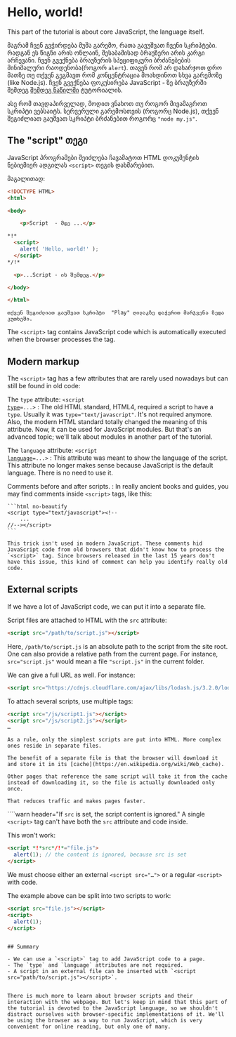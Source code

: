 # Hello, world!

This part of the tutorial is about core JavaScript, the language itself.

მაგრამ ჩვენ გვჭირდება მუშა გარემო, რათა გავუშვათ ჩვენი სკრიპტები. რადგან ეს წიგნი არის ონლაინ, შესაბამისად ბრაუზერი არის კარგი არჩევანი. ჩვენ გვექნება ბრაუზერის სპეციფიკური ბრძანებების მინიმალური რაოდენობა(როგორ `alert`).  თავენ რომ არ დახარჯოთ დრო მათზე თუ თქვენ გეგმავთ რომ კონცენტრაცია მოახდინოთ სხვა გარემოზე (like Node.js). ჩვენ გვექნება ფოკუსირება JavaScript - ზე ბრაუზერში შემდეგ [შემდეგ ნაწილში](/ui) ტუტორიალის.

ასე რომ თავდაპირველად, მოდით ვნახოთ თუ როგორ მივამაგროთ სკრიპტი ვებსაიტს. სერვერული გარემოსთვის  (როგორც Node.js), თქვენ შეგიძლიათ გაუშვათ სკრიპტი ბრძანებით როგორც `"node my.js"`.


## The "script" თეგი

JavaScript პროგრამები შეიძლება ჩავამატოთ HTML დოკუმენტის ნებიემიერ ადგილას `<script>` თეგის დახმარებით.

მაგალითად:

```html run height=100
<!DOCTYPE HTML>
<html>

<body>

    <p>Script  - მდე ...</p>

*!*
  <script>
    alert( 'Hello, world!' );
  </script>
*/!*

  <p>...Script - ის შემდეგ.</p>

</body>

</html>
```

```online
თქვენ შეგიძლიათ გაუშვათ სკრიპტი  "Play" ღილაკზე დაჭერით მარჯვენა ზედა კუთხეში.
```

The `<script>` tag contains JavaScript code which is automatically executed when the browser processes the tag.


## Modern markup

The `<script>` tag has a few attributes that are rarely used nowadays but can still be found in old code:

The `type` attribute: <code>&lt;script <u>type</u>=...&gt;</code>
: The old HTML standard, HTML4, required a script to have a `type`. Usually it was `type="text/javascript"`. It's not required anymore. Also, the modern HTML standard totally changed the meaning of this attribute. Now, it can be used for JavaScript modules. But that's an advanced topic; we'll talk about modules in another part of the tutorial.

The `language` attribute: <code>&lt;script <u>language</u>=...&gt;</code>
: This attribute was meant to show the language of the script. This attribute no longer makes sense because JavaScript is the default language. There is no need to use it.

Comments before and after scripts.
: In really ancient books and guides, you may find comments inside `<script>` tags, like this:

    ```html no-beautify
    <script type="text/javascript"><!--
        ...
    //--></script>
    ```

    This trick isn't used in modern JavaScript. These comments hid JavaScript code from old browsers that didn't know how to process the `<script>` tag. Since browsers released in the last 15 years don't have this issue, this kind of comment can help you identify really old code.


## External scripts

If we have a lot of JavaScript code, we can put it into a separate file.

Script files are attached to HTML with the `src` attribute:

```html
<script src="/path/to/script.js"></script>
```

Here, `/path/to/script.js` is an absolute path to the script from the site root. One can also provide a relative path from the current page. For instance, `src="script.js"` would mean a file `"script.js"` in the current folder.

We can give a full URL as well. For instance:

```html
<script src="https://cdnjs.cloudflare.com/ajax/libs/lodash.js/3.2.0/lodash.js"></script>
```

To attach several scripts, use multiple tags:

```html
<script src="/js/script1.js"></script>
<script src="/js/script2.js"></script>
…
```

```smart
As a rule, only the simplest scripts are put into HTML. More complex ones reside in separate files.

The benefit of a separate file is that the browser will download it and store it in its [cache](https://en.wikipedia.org/wiki/Web_cache).

Other pages that reference the same script will take it from the cache instead of downloading it, so the file is actually downloaded only once.

That reduces traffic and makes pages faster.
```

````warn header="If `src` is set, the script content is ignored."
A single `<script>` tag can't have both the `src` attribute and code inside.

This won't work:

```html
<script *!*src*/!*="file.js">
  alert(1); // the content is ignored, because src is set
</script>
```

We must choose either an external `<script src="…">` or a regular `<script>` with code.

The example above can be split into two scripts to work:

```html
<script src="file.js"></script>
<script>
  alert(1);
</script>
```
````

## Summary

- We can use a `<script>` tag to add JavaScript code to a page.
- The `type` and `language` attributes are not required.
- A script in an external file can be inserted with `<script src="path/to/script.js"></script>`.


There is much more to learn about browser scripts and their interaction with the webpage. But let's keep in mind that this part of the tutorial is devoted to the JavaScript language, so we shouldn't distract ourselves with browser-specific implementations of it. We'll be using the browser as a way to run JavaScript, which is very convenient for online reading, but only one of many.
